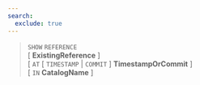```yaml
---
search:
  exclude: true
---
```

<!--start-->

> `SHOW` `REFERENCE` <br>
      \[ **ExistingReference** \] <br>
      \[ `AT` \[ `TIMESTAMP` | `COMMIT` \] **TimestampOrCommit** \] <br>
      \[ `IN` **CatalogName** \]